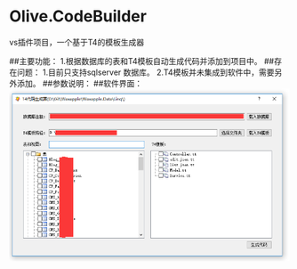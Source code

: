 # Olive.CodeBuilder
vs插件项目，一个基于T4的模板生成器

##主要功能：
  1.根据数据库的表和T4模板自动生成代码并添加到项目中。
##存在问题：
  1.目前只支持sqlserver 数据库。
  2.T4模板并未集成到软件中，需要另外添加。
##参数说明：
##软件界面：
![界面图片](https://github.com/wmz46/Olive.CodeBuilder/blob/master/doc/images/readme_1.png)
